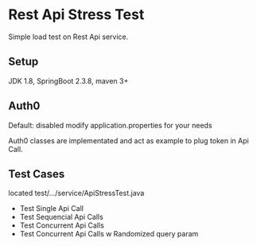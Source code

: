 # Rest Api Stress Test
Simple load test on Rest Api service.

## Setup
JDK 1.8, SpringBoot 2.3.8, maven 3+

## Auth0
Default: disabled
modify application.properties for your needs

Auth0 classes are implementated and act as example to plug token in Api Call.

## Test Cases
located test/.../service/ApiStressTest.java
- Test Single Api Call
- Test Sequencial Api Calls
- Test Concurrent Api Calls
- Test Concurrent Api Calls w Randomized query param
